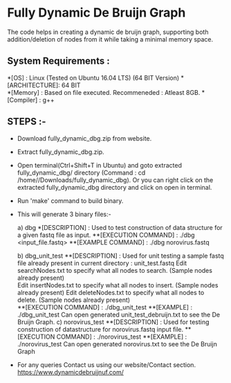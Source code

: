 # Fully Dynamic De Bruijn Graph
The code helps in creating a dynamic de bruijn graph, supporting both addition/deletion of nodes from it while taking a minimal memory space.
## System Requirements :

*[OS]          : Linux (Tested on Ubuntu 16.04 LTS) (64 BIT Version)
*[ARCHITECTURE]: 64 BIT  
*[Memory]      : Based on file executed. Recommeneded : Atleast 8GB.
*[Compiler]    : g++
## STEPS :-
* Download fully_dynamic_dbg.zip from website.
* Extract fully_dynamic_dbg.zip.
* Open terminal(Ctrl+Shift+T in Ubuntu) and goto extracted fully_dynamic_dbg/ directory (Command : cd /home/<username>/Downloads/fully_dynamic_dbg). Or you can right click on the extracted   fully_dynamic_dbg directory and click on open in terminal.
* Run 'make' command to build binary.
* This will generate 3 binary files:-  
  
  a) dbg
  *[DESCRIPTION]       : Used to test construction of data structure for a given fastq file as input.
  **[EXECUTION COMMAND] : ./dbg <input_file.fastq>
  **[EXAMPLE COMMAND]   : ./dbg norovirus.fastq
  
  b) dbg_unit_test
  **[DESCRIPTION] 	    : Used for unit testing a sample fastq file already present in current directory : unit_test.fastq
  	              Edit searchNodes.txt to specify what all nodes to search. (Sample nodes already present)	
  	      	      Edit insertNodes.txt to specify what all nodes to insert. (Sample nodes already present)
		      Edit deleteNodes.txt to specify what all nodes to delete. (Sample nodes already present)	
  **[EXECUTION COMMAND] : ./dbg_unit_test 
  **[EXAMPLE]           : ./dbg_unit_test
  Can open generated unit_test_debruijn.txt to see the De Bruijn Graph.
  c) norovirus_test
  **[DESCRIPTION] : Used for testing construction of datastructure for norovirus.fastq input file.
  **[EXECUTION COMMAND] : ./norovirus_test 
  **[EXAMPLE]           : ./norovirus_test
  Can open generated norovirus.txt to see the De Bruijn Graph

* For any queries Contact us using our website/Contact section.
   https://www.dynamicdebruijnuf.com/